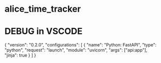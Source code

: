# alice_time_tracker

# DEBUG in VSCODE
{
  "version": "0.2.0",
  "configurations": [
    {
      "name": "Python: FastAPI",
      "type": "python",
      "request": "launch",
      "module": "uvicorn",
      "args": ["api:app"],
      "jinja": true
    }
  ]
}
